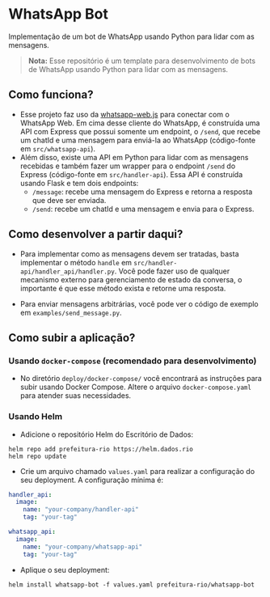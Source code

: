 # WhatsApp Bot

Implementação de um bot de WhatsApp usando Python para lidar com as mensagens.

> **Nota:** Esse repositório é um template para desenvolvimento de bots de WhatsApp usando Python
> para lidar com as mensagens.

## Como funciona?

- Esse projeto faz uso da [whatsapp-web.js](https://github.com/pedroslopez/whatsapp-web.js/) para
  conectar com o WhatsApp Web. Em cima desse cliente do WhatsApp, é construída uma API com Express que possui somente um endpoint, o `/send`, que recebe um chatId e uma mensagem para enviá-la ao WhatsApp (código-fonte em `src/whatsapp-api`).
- Além disso, existe uma API em Python para lidar com as mensagens recebidas e também fazer um wrapper para o endpoint `/send` do Express (código-fonte em `src/handler-api`). Essa API é construída usando Flask e tem dois endpoints:
  - `/message`: recebe uma mensagem do Express e retorna a resposta que deve ser enviada.
  - `/send`: recebe um chatId e uma mensagem e envia para o Express.

## Como desenvolver a partir daqui?

- Para implementar como as mensagens devem ser tratadas, basta implementar o método `handle` em `src/handler-api/handler_api/handler.py`. Você pode fazer uso de qualquer mecanismo externo para gerenciamento de estado da conversa, o importante é que esse método exista e retorne uma resposta.

- Para enviar mensagens arbitrárias, você pode ver o código de exemplo em `examples/send_message.py`.

## Como subir a aplicação?

### Usando `docker-compose` (recomendado para desenvolvimento)

- No diretório `deploy/docker-compose/` você encontrará as instruções para subir usando Docker Compose. Altere o arquivo `docker-compose.yaml` para atender suas
  necessidades.

### Usando Helm

- Adicione o repositório Helm do Escritório de Dados:

```
helm repo add prefeitura-rio https://helm.dados.rio
helm repo update
```

- Crie um arquivo chamado `values.yaml` para realizar a configuração do seu deployment. A configuração mínima é:

```yaml
handler_api:
  image:
    name: "your-company/handler-api"
    tag: "your-tag"

whatsapp_api:
  image:
    name: "your-company/whatsapp-api"
    tag: "your-tag"
```

- Aplique o seu deployment:

```
helm install whatsapp-bot -f values.yaml prefeitura-rio/whatsapp-bot
```
